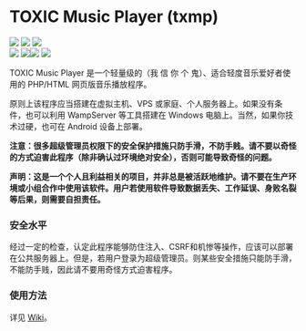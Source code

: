 TOXIC Music Player (txmp)
=========================

[![][license]][license_link] ![][capacity] ![][safety]  
![][latest_version] ![][dev_php_version]![][should_work_php_version] ![][database]

[license]: https://img.shields.io/badge/License-MIT%20License-green.svg?style=flat-square
[capacity]: https://img.shields.io/badge/Capacity-Personal%20Only-red.svg?style=flat-square
[safety]: https://img.shields.io/badge/Server%20Safety-Safe%20to%20Guests-orange.svg?style=flat-square
[license_link]: https://mit-license.org/
[latest_version]: https://img.shields.io/badge/Version-v126d-blue.svg?style=flat-square
[dev_php_version]: https://img.shields.io/badge/PHP-7.2.34-green.svg?style=flat-square
[should_work_php_version]: https://img.shields.io/badge/7.1+-lightblue.svg?style=flat-square
[database]: https://img.shields.io/badge/Database-File-orange.svg?style=flat-square

TOXIC Music Player 是一个轻量级的（我 信 你 个 鬼）、适合轻度音乐爱好者使用的 PHP/HTML 网页版音乐播放程序。

原则上该程序应当搭建在虚拟主机、VPS 或家庭、个人服务器上。如果没有条件，也可以利用 WampServer 等工具搭建在 Windows 电脑上。当然，如果你技术过硬，也可在 Android 设备上部署。

**注意：很多超级管理员权限下的安全保护措施只防手滑，不防手贱。请不要以奇怪的方式迫害此程序（除非确认过环境绝对安全），否则可能导致奇怪的问题。**

**声明：这是一个个人且利益相关的项目，并非总是被活跃地维护。请不要在生产环境或小组合作中使用该软件。用户若使用软件导致数据丢失、工作延误、身败名裂等后果，则需要自担责任。**

### 安全水平

经过一定的检查，认定此程序能够防住注入、CSRF和机惨等操作，应该可以部署在公共服务器上。但是，若用户登录为超级管理员。则某些安全措施只能防手滑，不能防手贱，因此请不要用奇怪方式迫害程序。

### 使用方法

详见 [Wiki](./wiki)。
